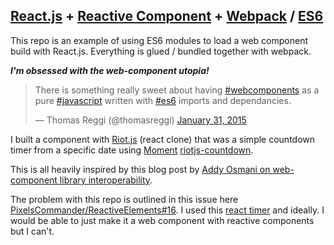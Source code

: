 ## [React.js](https://github.com/facebook/react) + [Reactive Component](https://github.com/PixelsCommander/ReactiveElements/) + [Webpack](http://webpack.github.io/docs/) / [ES6](https://6to5.org/)

This repo is an example of using ES6 modules to load a web component build with React.js. Everything is glued / bundled together with webpack.

**_I'm obsessed with the web-component utopia!_**

<blockquote class="twitter-tweet" lang="en"><p>There is something really sweet about having <a href="https://twitter.com/hashtag/webcomponents?src=hash">#webcomponents</a> as a pure <a href="https://twitter.com/hashtag/javascript?src=hash">#javascript</a> written with <a href="https://twitter.com/hashtag/es6?src=hash">#es6</a> imports and dependancies.</p>&mdash; Thomas Reggi (@thomasreggi) <a href="https://twitter.com/thomasreggi/status/561434558227562496">January 31, 2015</a></blockquote>
<script async src="//platform.twitter.com/widgets.js" charset="utf-8"></script>

I built a component with [Riot.js](https://muut.com/riotjs/) (react clone) that was a simple countdown timer from a specific date using [Moment](http://momentjs.com/) [riotjs-countdown](https://github.com/reggi/riotjs-countdown).

This is all heavily inspired by this blog post by [Addy Osmani on web-component library interoperability](http://addyosmani.com/blog/component-interop-with-react-and-custom-elements/).

The problem with this repo is outlined in this issue here [PixelsCommander/ReactiveElements#16](https://github.com/PixelsCommander/ReactiveElements/issues/16). I used this [react timer](https://github.com/uken/react-countdown-timer) and ideally. I would be able to just make it a web component with reactive components but I can't. 